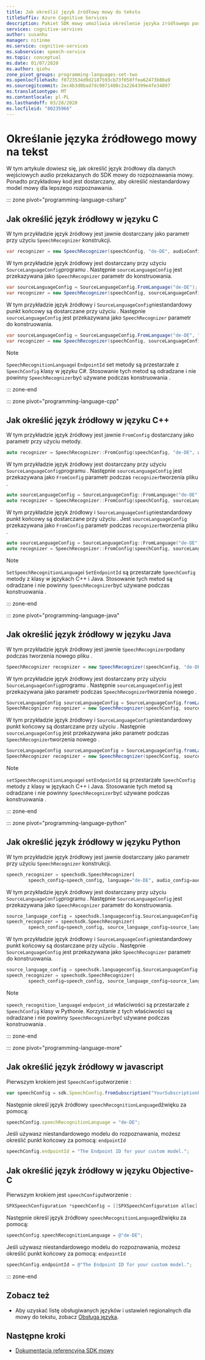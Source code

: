 ```yaml
---
title: Jak określić język źródłowy mowy do tekstu
titleSuffix: Azure Cognitive Services
description: Pakiet SDK mowy umożliwia określenie języka źródłowego podczas konwertowania mowy na tekst. W tym artykule opisano, jak używać FromConfig i SourceLanguageConfig metody, aby umożliwić usługi mowy znać język źródłowy i zapewnić niestandardowy model docelowy.
services: cognitive-services
author: susanhu
manager: nitinme
ms.service: cognitive-services
ms.subservice: speech-service
ms.topic: conceptual
ms.date: 01/07/2020
ms.author: qiohu
zone_pivot_groups: programming-languages-set-two
ms.openlocfilehash: f0723534d9d2187593cb73f058ffea62473b80a9
ms.sourcegitcommit: 2ec4b3d0bad7dc0071400c2a2264399e4fe34897
ms.translationtype: MT
ms.contentlocale: pl-PL
ms.lasthandoff: 03/28/2020
ms.locfileid: "80235966"
---
```

# <a name="specify-source-language-for-speech-to-text"></a>Określanie języka źródłowego mowy na tekst

W tym artykule dowiesz się, jak określić język źródłowy dla danych wejściowych audio przekazanych do SDK mowy do rozpoznawania mowy. Ponadto przykładowy kod jest dostarczany, aby określić niestandardowy model mowy dla lepszego rozpoznawania.

::: zone pivot="programming-language-csharp"

## <a name="how-to-specify-source-language-in-c"></a>Jak określić język źródłowy w języku C #

W tym przykładzie język źródłowy jest jawnie dostarczany jako parametr przy użyciu `SpeechRecognizer` konstrukcji.

```csharp
var recognizer = new SpeechRecognizer(speechConfig, "de-DE", audioConfig);
```

W tym przykładzie język źródłowy jest dostarczany przy użyciu `SourceLanguageConfig`programu . Następnie `sourceLanguageConfig` jest przekazywana jako `SpeechRecognizer` parametr do konstruowania.

```csharp
var sourceLanguageConfig = SourceLanguageConfig.FromLanguage("de-DE");
var recognizer = new SpeechRecognizer(speechConfig, sourceLanguageConfig, audioConfig);
```

W tym przykładzie język źródłowy i `SourceLanguageConfig`niestandardowy punkt końcowy są dostarczane przy użyciu . Następnie `sourceLanguageConfig` jest przekazywana jako `SpeechRecognizer` parametr do konstruowania.

```csharp
var sourceLanguageConfig = SourceLanguageConfig.FromLanguage("de-DE", "The Endpoint ID for your custom model.");
var recognizer = new SpeechRecognizer(speechConfig, sourceLanguageConfig, audioConfig);
```

>[!Note]
> `SpeechRecognitionLanguage`i `EndpointId` set metody są przestarzałe z `SpeechConfig` klasy w języku C#. Stosowanie tych metod są odradzane i nie powinny `SpeechRecognizer`być używane podczas konstruowania .

::: zone-end

::: zone pivot="programming-language-cpp"


## <a name="how-to-specify-source-language-in-c"></a>Jak określić język źródłowy w języku C++

W tym przykładzie język źródłowy jest jawnie `FromConfig` dostarczany jako parametr przy użyciu metody.

```C++
auto recognizer = SpeechRecognizer::FromConfig(speechConfig, "de-DE", audioConfig);
```

W tym przykładzie język źródłowy jest dostarczany przy użyciu `SourceLanguageConfig`programu . Następnie `sourceLanguageConfig` jest przekazywana jako `FromConfig` parametr podczas `recognizer`tworzenia pliku .

```C++
auto sourceLanguageConfig = SourceLanguageConfig::FromLanguage("de-DE");
auto recognizer = SpeechRecognizer::FromConfig(speechConfig, sourceLanguageConfig, audioConfig);
```

W tym przykładzie język źródłowy i `SourceLanguageConfig`niestandardowy punkt końcowy są dostarczane przy użyciu . Jest `sourceLanguageConfig` przekazywana jako `FromConfig` parametr podczas `recognizer`tworzenia pliku .

```C++
auto sourceLanguageConfig = SourceLanguageConfig::FromLanguage("de-DE", "The Endpoint ID for your custom model.");
auto recognizer = SpeechRecognizer::FromConfig(speechConfig, sourceLanguageConfig, audioConfig);
```

>[!Note]
> `SetSpeechRecognitionLanguage`i `SetEndpointId` są przestarzałe `SpeechConfig` metody z klasy w językach C++ i Java. Stosowanie tych metod są odradzane i nie powinny `SpeechRecognizer`być używane podczas konstruowania .

::: zone-end

::: zone pivot="programming-language-java"

## <a name="how-to-specify-source-language-in-java"></a>Jak określić język źródłowy w języku Java

W tym przykładzie język źródłowy jest jawnie `SpeechRecognizer`podany podczas tworzenia nowego pliku .

```Java
SpeechRecognizer recognizer = new SpeechRecognizer(speechConfig, "de-DE", audioConfig);
```

W tym przykładzie język źródłowy jest dostarczany przy użyciu `SourceLanguageConfig`programu . Następnie `sourceLanguageConfig` jest przekazywana jako parametr podczas `SpeechRecognizer`tworzenia nowego .

```Java
SourceLanguageConfig sourceLanguageConfig = SourceLanguageConfig.fromLanguage("de-DE");
SpeechRecognizer recognizer = new SpeechRecognizer(speechConfig, sourceLanguageConfig, audioConfig);
```

W tym przykładzie język źródłowy i `SourceLanguageConfig`niestandardowy punkt końcowy są dostarczane przy użyciu . Następnie `sourceLanguageConfig` jest przekazywana jako parametr podczas `SpeechRecognizer`tworzenia nowego .

```Java
SourceLanguageConfig sourceLanguageConfig = SourceLanguageConfig.fromLanguage("de-DE", "The Endpoint ID for your custom model.");
SpeechRecognizer recognizer = new SpeechRecognizer(speechConfig, sourceLanguageConfig, audioConfig);
```

>[!Note]
> `setSpeechRecognitionLanguage`i `setEndpointId` są przestarzałe `SpeechConfig` metody z klasy w językach C++ i Java. Stosowanie tych metod są odradzane i nie powinny `SpeechRecognizer`być używane podczas konstruowania .

::: zone-end

::: zone pivot="programming-language-python"

## <a name="how-to-specify-source-language-in-python"></a>Jak określić język źródłowy w języku Python

W tym przykładzie język źródłowy jest jawnie dostarczany jako parametr przy użyciu `SpeechRecognizer` konstrukcji.

```Python
speech_recognizer = speechsdk.SpeechRecognizer(
        speech_config=speech_config, language="de-DE", audio_config=audio_config)
```

W tym przykładzie język źródłowy jest dostarczany przy użyciu `SourceLanguageConfig`programu . Następnie `SourceLanguageConfig` jest przekazywana jako `SpeechRecognizer` parametr do konstruowania.

```Python
source_language_config = speechsdk.languageconfig.SourceLanguageConfig("de-DE")
speech_recognizer = speechsdk.SpeechRecognizer(
        speech_config=speech_config, source_language_config=source_language_config, audio_config=audio_config)
```

W tym przykładzie język źródłowy i `SourceLanguageConfig`niestandardowy punkt końcowy są dostarczane przy użyciu . Następnie `SourceLanguageConfig` jest przekazywana jako `SpeechRecognizer` parametr do konstruowania.

```Python
source_language_config = speechsdk.languageconfig.SourceLanguageConfig("de-DE", "The Endpoint ID for your custom model.")
speech_recognizer = speechsdk.SpeechRecognizer(
        speech_config=speech_config, source_language_config=source_language_config, audio_config=audio_config)
```

>[!Note]
> `speech_recognition_language`i `endpoint_id` właściwości są przestarzałe z `SpeechConfig` klasy w Pythonie. Korzystanie z tych właściwości są odradzane i nie powinny `SpeechRecognizer`być używane podczas konstruowania .

::: zone-end

::: zone pivot="programming-language-more"

## <a name="how-to-specify-source-language-in-javascript"></a>Jak określić język źródłowy w javascript

Pierwszym krokiem jest `SpeechConfig`utworzenie :

```Javascript
var speechConfig = sdk.SpeechConfig.fromSubscription("YourSubscriptionkey", "YourRegion");
```

Następnie określ język źródłowy `speechRecognitionLanguage`dźwięku za pomocą:

```Javascript
speechConfig.speechRecognitionLanguage = "de-DE";
```

Jeśli używasz niestandardowego modelu do rozpoznawania, możesz określić punkt końcowy za pomocą: `endpointId`

```Javascript
speechConfig.endpointId = "The Endpoint ID for your custom model.";
```

## <a name="how-to-specify-source-language-in-objective-c"></a>Jak określić język źródłowy w języku Objective-C

Pierwszym krokiem jest `speechConfig`utworzenie :

```Objective-C
SPXSpeechConfiguration *speechConfig = [[SPXSpeechConfiguration alloc] initWithSubscription:@"YourSubscriptionkey" region:@"YourRegion"];
```

Następnie określ język źródłowy `speechRecognitionLanguage`dźwięku za pomocą:

```Objective-C
speechConfig.speechRecognitionLanguage = @"de-DE";
```

Jeśli używasz niestandardowego modelu do rozpoznawania, możesz określić punkt końcowy za pomocą: `endpointId`

```Objective-C
speechConfig.endpointId = @"The Endpoint ID for your custom model.";
```

::: zone-end

## <a name="see-also"></a>Zobacz też

* Aby uzyskać listę obsługiwanych języków i ustawień regionalnych dla mowy do tekstu, zobacz [Obsługa języka](language-support.md).

## <a name="next-steps"></a>Następne kroki

* [Dokumentacja referencyjna SDK mowy](speech-sdk.md)

